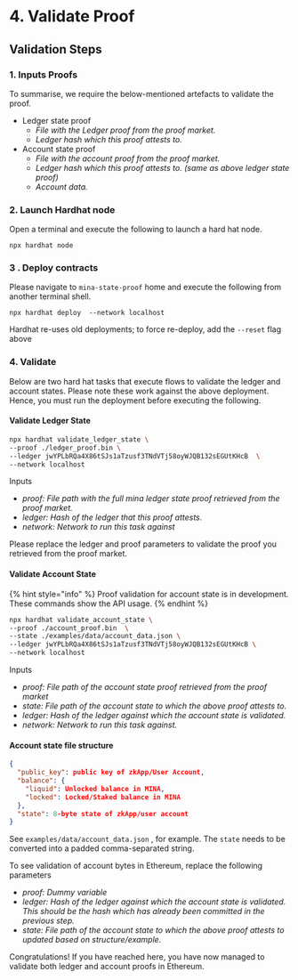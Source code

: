 # 4. Validate Proof

## Validation Steps

### 1. Inputs Proofs

To summarise, we require the below-mentioned artefacts to validate the proof.

* Ledger state proof
  * _File with the Ledger proof from the proof market._
  * _Ledger hash which this proof attests to._ &#x20;
* Account state proof
  * _File with the account proof from the proof market._
  * _Ledger hash which this proof attests to. (same as above ledger state proof)_
  * _Account data._&#x20;

### 2. Launch Hardhat node

Open a terminal and execute the following to launch a hard hat node.

```
npx hardhat node
```

### 3 . Deploy contracts

Please navigate to `mina-state-proof`  home and execute the following from another terminal shell.

```
npx hardhat deploy  --network localhost 
```

Hardhat re-uses old deployments; to force re-deploy, add the `--reset` flag above

### &#x20;4. Validate

Below are two hard hat tasks that execute flows to validate the ledger and account states. Please note these work against the above deployment. Hence, you must run the deployment before executing the following.

#### Validate Ledger State

```sh
npx hardhat validate_ledger_state \
--proof ./ledger_proof.bin \
--ledger jwYPLbRQa4X86tSJs1aTzusf3TNdVTj58oyWJQB132sEGUtKHcB  \
--network localhost
```

Inputs

* _proof: File path with the full mina ledger state proof retrieved from the proof market._
* _ledger: Hash of the ledger that this proof attests._
* _network: Network to run this task against_

Please replace the ledger and proof parameters to validate the proof you retrieved from the proof market.

#### Validate Account State

{% hint style="info" %}
Proof validation for account state is in development. These commands show the API usage.
{% endhint %}

```sh
npx hardhat validate_account_state \
--proof ./account_proof.bin  \
--state ./examples/data/account_data.json \
--ledger jwYPLbRQa4X86tSJs1aTzusf3TNdVTj58oyWJQB132sEGUtKHcB \
--network localhost
```

Inputs

* _proof: File path of the account state proof retrieved from the proof market_
* _state: File path of the account state to which the above proof attests to._
* _ledger: Hash of the ledger against which the account state is validated._
* _network: Network to run this task against._

#### Account state file structure

```json
{
  "public_key": public key of zkApp/User Account,
  "balance": {
    "liquid": Unlocked balance in MINA,
    "locked": Locked/Staked balance in MINA 
  },
  "state": 8-byte state of zkApp/user account
}

```

See `examples/data/account_data.json` , for example. The `state` needs to be converted into a padded comma-separated string.

To see validation of account bytes in Ethereum, replace the following parameters

* _proof: Dummy variable_
* _ledger: Hash of the ledger against which the account state is validated. This should be the hash which has already been committed in the previous step._
* _state: File path of the account state to which the above proof attests to updated based on structure/example._

Congratulations! If you have reached here, you have now managed to validate both ledger and account proofs in Ethereum.
